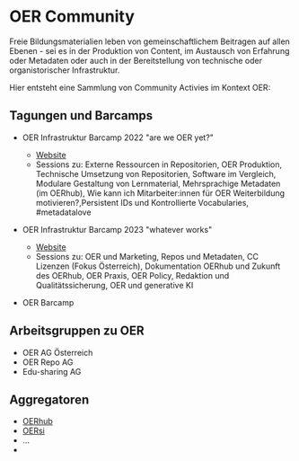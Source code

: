 # OER Community

Freie Bildungsmaterialien leben von gemeinschaftlichem Beitragen auf allen Ebenen - sei es in der Produktion von Content, im Austausch von Erfahrung oder Metadaten oder auch in der Bereitstellung von technische oder organistorischer Infrastruktur. 

Hier entsteht eine Sammlung von Community Activies im Kontext OER: 

## Tagungen und Barcamps

- OER Infrastruktur Barcamp 2022 "are we OER yet?"
  - [Website](https://oerbase.github.io/Barcamp/)
  - Sessions zu: Externe Ressourcen in Repositorien, OER Produktion, Technische Umsetzung von Repositorien, Software im Vergleich, Modulare Gestaltung von Lernmaterial, 
Mehrsprachige Metadaten (im OERhub), Wie kann ich Mitarbeiter:innen für OER Weiterbildung motivieren?,Persistent IDs und Kontrollierte Vocabularies, #metadatalove

- OER Infrastruktur Barcamp 2023 "whatever works"
  - [Website](https://oerbase.github.io/Barcamp2/barcamp-2/)
  - Sessions zu: OER und Marketing, Repos und Metadaten, CC Lizenzen (Fokus Österreich), Dokumentation OERhub und Zukunft des OERhub, OER Praxis, OER Policy, Redaktion und Qualitätssicherung, OER und generative KI

 - OER Barcamp


## Arbeitsgruppen zu OER

- OER AG Österreich
- OER Repo AG
- Edu-sharing AG

## Aggregatoren

- [OERhub](https://oerhub.at/)
- [OERsi](https://oersi.org/resources/)
- ...
- 
